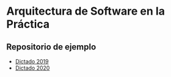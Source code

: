 # Arquitectura de Software en la Práctica
## Repositorio de ejemplo

* [Dictado 2019](2019/README.md)
* [Dictado 2020](2020/README.md)